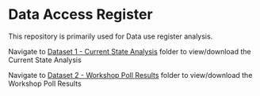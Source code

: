 #  Data Access Register

This repository is primarily used for Data use register analysis.

Navigate to [Dataset 1 - Current State Analysis](https://github.com/HDRUK/data-use-register/tree/main/Dataset%201%20-%20Current%20State%20Analysis) folder to view/download the Current State Analysis

Navigate to [Dataset 2 - Workshop Poll Results](https://github.com/HDRUK/data-use-register/tree/main/Dataset%202%20-%20Workshop%20Poll%20Results) folder to view/download the Workshop Poll Results
